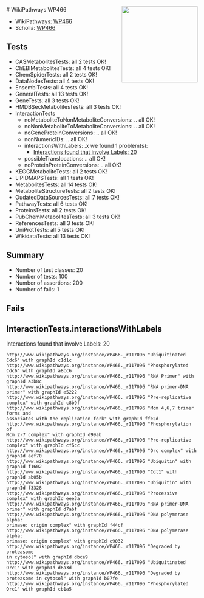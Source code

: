 <img style="float: right; width: 200px" src="https://upload.wikimedia.org/wikipedia/commons/thumb/8/83/Wplogo_with_text_500.png/640px-Wplogo_with_text_500.png" />
# WikiPathways WP466

* WikiPathways: [WP466](https://new.wikipathways.org/pathways/WP466)
* Scholia: [WP466](https://scholia.toolforge.org/wikipathways/WP466)
## Tests
* CASMetabolitesTests: all 2 tests OK!
* ChEBIMetabolitesTests: all 4 tests OK!
* ChemSpiderTests: all 2 tests OK!
* DataNodesTests: all 4 tests OK!
* EnsemblTests: all 4 tests OK!
* GeneralTests: all 13 tests OK!
* GeneTests: all 3 tests OK!
* HMDBSecMetabolitesTests: all 3 tests OK!
* InteractionTests
    * noMetaboliteToNonMetaboliteConversions: .. all OK!
    * noNonMetaboliteToMetaboliteConversions: .. all OK!
    * noGeneProteinConversions: .. all OK!
    * nonNumericIDs: .. all OK!
    * interactionsWithLabels: .x we found 1 problem(s):
        * [Interactions found that involve Labels: 20](#fe97a8d7)
    * possibleTranslocations: .. all OK!
    * noProteinProteinConversions: .. all OK!
* KEGGMetaboliteTests: all 2 tests OK!
* LIPIDMAPSTests: all 1 tests OK!
* MetabolitesTests: all 14 tests OK!
* MetaboliteStructureTests: all 2 tests OK!
* OudatedDataSourcesTests: all 7 tests OK!
* PathwayTests: all 6 tests OK!
* ProteinsTests: all 2 tests OK!
* PubChemMetabolitesTests: all 3 tests OK!
* ReferencesTests: all 3 tests OK!
* UniProtTests: all 5 tests OK!
* WikidataTests: all 13 tests OK!


## Summary

* Number of test classes: 20
* Number of tests: 100
* Number of assertions: 200
* Number of fails: 1

## Fails

<a name="fe97a8d7" />

## InteractionTests.interactionsWithLabels

Interactions found that involve Labels: 20
```
http://www.wikipathways.org/instance/WP466._r117096 "Ubiquitinated Cdc6" with graphId c1d1c
http://www.wikipathways.org/instance/WP466._r117096 "Phosphorylated Cdc6" with graphId a8cc6
http://www.wikipathways.org/instance/WP466._r117096 "RNA Primer" with graphId a3b8c
http://www.wikipathways.org/instance/WP466._r117096 "RNA primer-DNA primer" with graphId e5222
http://www.wikipathways.org/instance/WP466._r117096 "Pre-replicative complex" with graphId c8b9f
http://www.wikipathways.org/instance/WP466._r117096 "Mcm 4,6,7 trimer forms and
associates with the replication fork" with graphId ffe2d
http://www.wikipathways.org/instance/WP466._r117096 "Phosphorylation of
Mcm 2-7 complex" with graphId d99ab
http://www.wikipathways.org/instance/WP466._r117096 "Pre-replicative complex" with graphId cf6cc
http://www.wikipathways.org/instance/WP466._r117096 "Orc complex" with graphId aef70
http://www.wikipathways.org/instance/WP466._r117096 "Ubiquitin" with graphId f1602
http://www.wikipathways.org/instance/WP466._r117096 "Cdt1" with graphId ab05b
http://www.wikipathways.org/instance/WP466._r117096 "Ubiquitin" with graphId f3328
http://www.wikipathways.org/instance/WP466._r117096 "Processive complex" with graphId eee3a
http://www.wikipathways.org/instance/WP466._r117096 "RNA primer-DNA primer" with graphId d7abf
http://www.wikipathways.org/instance/WP466._r117096 "DNA polymerase alpha:
primase: origin complex" with graphId f44cf
http://www.wikipathways.org/instance/WP466._r117096 "DNA polymerase alpha:
primase: origin complex" with graphId c9032
http://www.wikipathways.org/instance/WP466._r117096 "Degraded by
proteasome
in cytosol" with graphId dbce9
http://www.wikipathways.org/instance/WP466._r117096 "Ubiquitinated Orc1" with graphId d6a3d
http://www.wikipathways.org/instance/WP466._r117096 "Degraded by proteasome in cytosol" with graphId b07fe
http://www.wikipathways.org/instance/WP466._r117096 "Phosphorylated Orc1" with graphId cb1a5
```

